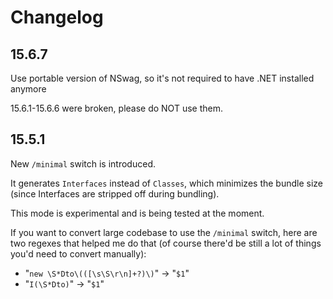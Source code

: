 ﻿# Changelog

## 15.6.7

Use portable version of NSwag, so it's not required to have .NET installed anymore

15.6.1-15.6.6 were broken, please do NOT use them.

## 15.5.1

New `/minimal` switch is introduced.

It generates `Interfaces` instead of `Classes`, which minimizes the bundle size (since Interfaces are stripped off during bundling).

This mode is experimental and is being tested at the moment.

If you want to convert large codebase to use the `/minimal` switch, here are two regexes that helped me do that (of course there'd be still a lot of things you'd need to convert manually):

- "`new \S*Dto\(([\s\S\r\n]+?)\)`" -> "`$1`"
- "`I(\S*Dto)`" -> "`$1`"
